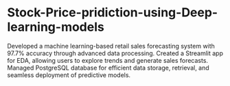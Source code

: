 # Stock-Price-pridiction-using-Deep-learning-models
Developed a machine learning-based retail sales forecasting system with 97.7% accuracy through advanced data processing. Created a Streamlit app for EDA, allowing users to explore trends and generate sales forecasts. Managed PostgreSQL database for efficient data storage, retrieval, and seamless deployment of predictive models.
